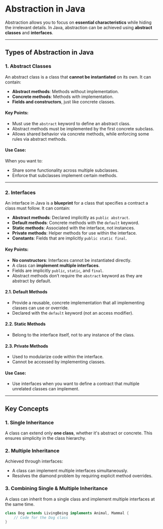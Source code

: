 # Abstraction in Java

Abstraction allows you to focus on **essential characteristics** while hiding the irrelevant details. In Java, abstraction can be achieved using **abstract classes** and **interfaces**.

---

## **Types of Abstraction in Java**

### **1. Abstract Classes**
An abstract class is a class that **cannot be instantiated** on its own. It can contain:
- **Abstract methods**: Methods without implementation.
- **Concrete methods**: Methods with implementation.
- **Fields and constructors**, just like concrete classes.

#### **Key Points:**
- Must use the `abstract` keyword to define an abstract class.
- Abstract methods must be implemented by the first concrete subclass.
- Allows shared behavior via concrete methods, while enforcing some rules via abstract methods.

#### **Use Case:**
When you want to:
- Share some functionality across multiple subclasses.
- Enforce that subclasses implement certain methods.

---

### **2. Interfaces**
An interface in Java is a **blueprint** for a class that specifies a contract a class must follow. It can contain:
- **Abstract methods**: Declared implicitly as `public abstract`.
- **Default methods**: Concrete methods with the `default` keyword.
- **Static methods**: Associated with the interface, not instances.
- **Private methods**: Helper methods for use within the interface.
- **Constants**: Fields that are implicitly `public static final`.

#### **Key Points:**
- **No constructors**: Interfaces cannot be instantiated directly.
- A class can **implement multiple interfaces**.
- Fields are implicitly `public`, `static`, and `final`.
- Abstract methods don’t require the `abstract` keyword as they are abstract by default.

#### **2.1. Default Methods**
- Provide a reusable, concrete implementation that all implementing classes can use or override.
- Declared with the `default` keyword (not an access modifier).

#### **2.2. Static Methods**
- Belong to the interface itself, not to any instance of the class.

#### **2.3. Private Methods**
- Used to modularize code within the interface.
- Cannot be accessed by implementing classes.

#### **Use Case:**
- Use interfaces when you want to define a contract that multiple unrelated classes can implement.

---

## **Key Concepts**

### **1. Single Inheritance**
A class can extend only **one class**, whether it's abstract or concrete. This ensures simplicity in the class hierarchy.

### **2. Multiple Inheritance**
Achieved through interfaces:
- A class can implement multiple interfaces simultaneously.
- Resolves the diamond problem by requiring explicit method overrides.

### **3. Combining Single & Multiple Inheritance**
A class can inherit from a single class and implement multiple interfaces at the same time.
```java
class Dog extends LivingBeing implements Animal, Mammal {
    // Code for the Dog class
}
